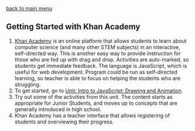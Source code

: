 [back to main menu](https://lindsaycullum.github.io/cs-resource-instructions)

## Getting Started with Khan Academy

<ol>
  <li><a href="https://www.khanacademy.org/computing/computer-programming" target="_blank">Khan Academy</a> is an online platform that allows students to learn about computer science (and many other STEM subjects) in an interactive, self-directed way.  This is another easy way to provide instruction for those who are fed up with drag and drop. Activities are auto-marked, so students get immediate feedback. The language is JavaScript, which is useful for web development. Program could be run as self-directed learning, so teacher is able to focus on helping the students who are struggling. 
  </li>
  <li>To get started, go to <a href="https://www.khanacademy.org/computing/computer-programming/programming" target="_blank">Unit: Intro to JavaScript: Drawing and Animation</a>.
  </li>
  <li>Try out some of the activities from this unit. The content starts as appropriate for Junior Students, and moves up to concepts that are generally introduced in high school.</li>
  <li>Khan Academy has a teacher interface that allows registering of students and overviewing their progress.</li>
      
</ol>


